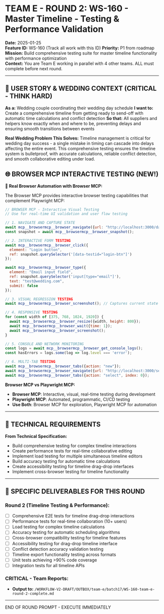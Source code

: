 # TEAM E - ROUND 2: WS-160 - Master Timeline - Testing & Performance Validation

**Date:** 2025-01-25  
**Feature ID:** WS-160 (Track all work with this ID)
**Priority:** P1 from roadmap  
**Mission:** Build comprehensive testing suite for master timeline functionality with performance optimization  
**Context:** You are Team E working in parallel with 4 other teams. ALL must complete before next round.

---

## 🎯 USER STORY & WEDDING CONTEXT (CRITICAL - THINK HARD)

**As a:** Wedding couple coordinating their wedding day schedule
**I want to:** Create a comprehensive timeline from getting ready to send-off with automatic time calculations and conflict detection
**So that:** All suppliers and helpers know exactly when and where to be, preventing delays and ensuring smooth transitions between events

**Real Wedding Problem This Solves:**
Timeline management is critical for wedding day success - a single mistake in timing can cascade into delays affecting the entire event. This comprehensive testing ensures the timeline system is bulletproof, with accurate calculations, reliable conflict detection, and smooth collaborative editing under load.


## 🌐 BROWSER MCP INTERACTIVE TESTING (NEW!)

**🚀 Real Browser Automation with Browser MCP:**

The Browser MCP provides interactive browser testing capabilities that complement Playwright MCP:

```javascript
// BROWSER MCP - Interactive Visual Testing
// Use for real-time UI validation and user flow testing

// 1. NAVIGATE AND CAPTURE STATE
await mcp__browsermcp__browser_navigate({url: "http://localhost:3000/dashboard"});
const snapshot = await mcp__browsermcp__browser_snapshot();

// 2. INTERACTIVE FORM TESTING
await mcp__browsermcp__browser_click({
  element: "Login button",
  ref: snapshot.querySelector('[data-testid="login-btn"]')
});

await mcp__browsermcp__browser_type({
  element: "Email input field", 
  ref: snapshot.querySelector('input[type="email"]'),
  text: "test@wedding.com",
  submit: false
});

// 3. VISUAL REGRESSION TESTING
await mcp__browsermcp__browser_screenshot(); // Captures current state

// 4. RESPONSIVE TESTING
for (const width of [375, 768, 1024, 1920]) {
  await mcp__browsermcp__browser_resize({width, height: 800});
  await mcp__browsermcp__browser_wait({time: 1});
  await mcp__browsermcp__browser_screenshot();
}

// 5. CONSOLE AND NETWORK MONITORING
const logs = await mcp__browsermcp__browser_get_console_logs();
const hasErrors = logs.some(log => log.level === 'error');

// 6. MULTI-TAB TESTING
await mcp__browsermcp__browser_tabs({action: "new"});
await mcp__browsermcp__browser_navigate({url: "http://localhost:3000/settings"});
await mcp__browsermcp__browser_tabs({action: "select", index: 0});
```

**Browser MCP vs Playwright MCP:**
- **Browser MCP**: Interactive, visual, real-time testing during development
- **Playwright MCP**: Automated, programmatic, CI/CD testing
- **Use Both**: Browser MCP for exploration, Playwright MCP for automation


---

## 🎯 TECHNICAL REQUIREMENTS

**From Technical Specification:**
- Build comprehensive testing for complex timeline interactions
- Create performance tests for real-time collaborative editing
- Implement load testing for multiple simultaneous timeline editors
- Build accuracy testing for automatic time calculations
- Create accessibility testing for timeline drag-drop interfaces
- Implement cross-browser testing for timeline functionality

---

## 🎯 SPECIFIC DELIVERABLES FOR THIS ROUND

### Round 2 (Timeline Testing & Performance):
- [ ] Comprehensive E2E tests for timeline drag-drop interactions
- [ ] Performance tests for real-time collaboration (10+ users)
- [ ] Load testing for complex timeline calculations
- [ ] Accuracy testing for automatic scheduling algorithms
- [ ] Cross-browser compatibility testing for timeline features
- [ ] Accessibility testing for drag-drop timeline interface
- [ ] Conflict detection accuracy validation testing
- [ ] Timeline export functionality testing across formats
- [ ] Unit tests achieving >90% code coverage
- [ ] Integration tests for all timeline APIs

### CRITICAL - Team Reports:
- **Output to:** `/WORKFLOW-V2-DRAFT/OUTBOX/team-e/batch17/WS-160-team-e-round-2-complete.md`

---

END OF ROUND PROMPT - EXECUTE IMMEDIATELY